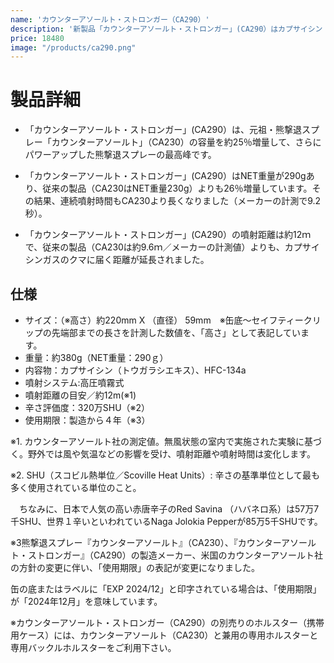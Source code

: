 ```yaml
---
name: 'カウンターアソールト・ストロンガー（CA290）'
description: '新製品「カウンターアソールト・ストロンガー」(CA290）はカプサイシン（唐辛子エキス）を成分として利用した、強力な熊撃退スプレーです。'
price: 18480
image: "/products/ca290.png"
---
```


# 製品詳細

- 「カウンターアソールト・ストロンガー」(CA290）は、元祖・熊撃退スプレー「カウンターアソールト」（CA230）の容量を約25％増量して、さらにパワーアップした熊撃退スプレーの最高峰です。

- 「カウンターアソールト・ストロンガー」(CA290）はNET重量が290gあり、従来の製品（CA230はNET重量230g）よりも26％増量しています。その結果、連続噴射時間もCA230より長くなりました（メーカーの計測で9.2秒）。

- 「カウンターアソールト・ストロンガー」(CA290）の噴射距離は約12ｍで、従来の製品（CA230は約9.6ｍ／メーカーの計測値）よりも、カプサイシンガスのクマに届く距離が延長されました。

## 仕様

- サイズ：（※高さ）約220mm X （直径） 59mm　※缶底～セイフティークリップの先端部までの長さを計測した数値を、「高さ」として表記しています。
- 重量：約380g（NET重量：290ｇ）
- 内容物：カプサイシン（トウガラシエキス）、HFC-134a
- 噴射システム:高圧噴霧式
- 噴射距離の目安／約12m(※1)
- 辛さ評価度：320万SHU（※2）
- 使用期限：製造から４年（※3）

※1. カウンターアソールト社の測定値。無風状態の室内で実施された実験に基づく。野外では風や気温などの影響を受け、噴射距離や噴射時間は変化します。

※2. SHU（スコビル熱単位／Scoville Heat Units）: 辛さの基準単位として最も多く使用されている単位のこと。

　ちなみに、日本で人気の高い赤唐辛子のRed Savina （ハバネロ系）は57万7千SHU、世界１辛いといわれているNaga Jolokia Pepperが85万5千SHUです。

※3熊撃退スプレー『カウンターアソールト』（CA230）、『カウンターアソールト・ストロンガー』（CA290）の製造メーカー、米国のカウンターアソールト社の方針の変更に伴い、「使用期限」の表記が変更になりました。

   缶の底またはラベルに「EXP 2024/12」と印字されている場合は、「使用期限」が「2024年12月」を意味しています。

※カウンターアソールト・ストロンガー（CA290）の別売りのホルスター（携帯用ケース）には、カウンターアソールト（CA230）と兼用の専用ホルスターと専用バックルホルスターをご利用下さい。
